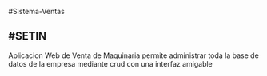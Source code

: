#Sistema-Ventas

#SETIN
------------------------------------------------------------
Aplicacion Web de Venta de Maquinaria permite administrar toda la base de datos
de la empresa mediante crud con una interfaz amigable